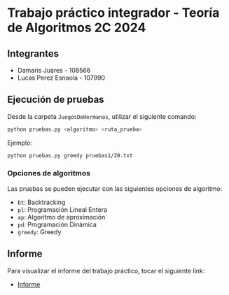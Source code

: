 # Trabajo práctico integrador - Teoría de Algoritmos 2C 2024

## Integrantes
* Damaris Juares - 108566
* Lucas Perez Esnaola - 107990

## Ejecución de pruebas
Desde la carpeta `JuegosDeHermanos`, utilizar el siguiente comando:
```bash
python pruebas.py <algoritmo> <ruta_prueba>
```
Ejemplo:
```bash
python pruebas.py greedy pruebas1/20.txt 
```
### Opciones de algoritmos
Las pruebas se pueden ejecutar con las siguientes opciones de algoritmo:
* `bt`: Backtracking
* `pl`: Programación Lineal Entera
* `ap`: Algoritmo de aproximación
* `pd`: Programación Dinámica
* `greedy`: Greedy

## Informe
Para visualizar el informe del trabajo práctico, tocar el siguiente link:
* [Informe](/Informe_Tp_TDA.pdf)
